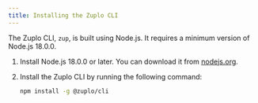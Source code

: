 ```yaml
---
title: Installing the Zuplo CLI
---
```


The Zuplo CLI, `zup`, is built using Node.js. It requires a minimum version of
Node.js 18.0.0.

1. Install Node.js 18.0.0 or later. You can download it from
   [nodejs.org](https://nodejs.org/en/download/).
1. Install the Zuplo CLI by running the following command:

   ```bash
   npm install -g @zuplo/cli
   ```
